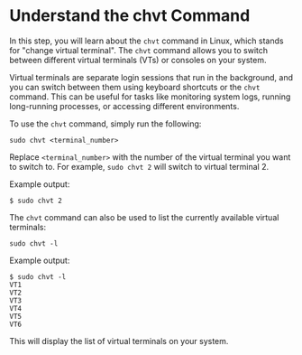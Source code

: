 # Understand the chvt Command

In this step, you will learn about the `chvt` command in Linux, which stands for "change virtual terminal". The `chvt` command allows you to switch between different virtual terminals (VTs) or consoles on your system.

Virtual terminals are separate login sessions that run in the background, and you can switch between them using keyboard shortcuts or the `chvt` command. This can be useful for tasks like monitoring system logs, running long-running processes, or accessing different environments.

To use the `chvt` command, simply run the following:

```
sudo chvt <terminal_number>
```

Replace `<terminal_number>` with the number of the virtual terminal you want to switch to. For example, `sudo chvt 2` will switch to virtual terminal 2.

Example output:

```
$ sudo chvt 2
```

The `chvt` command can also be used to list the currently available virtual terminals:

```
sudo chvt -l
```

Example output:

```
$ sudo chvt -l
VT1
VT2
VT3
VT4
VT5
VT6
```

This will display the list of virtual terminals on your system.
